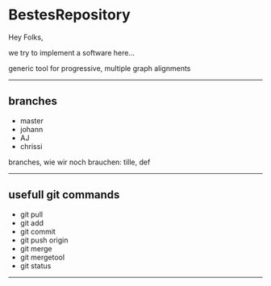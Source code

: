 # BestesRepository

Hey Folks,

we try to implement a software here... 

generic tool for progressive, multiple graph alignments

---

## branches
* master
* johann
* AJ
* chrissi

branches, wie wir noch brauchen: tille, def

---

## usefull git commands
* git pull
* git add
* git commit
* git push origin <yourBranch>
* git merge <branchYouWantToMergeWith>
* git mergetool
* git status
---
